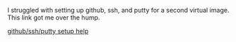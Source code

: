 I struggled with setting up github, ssh, and putty for a second virtual image.
This link got me over the hump.

[github/ssh/putty setup help](http://groups.google.com/group/github/browse_thread/thread/21fd06fb8c3f43bd/f5c44b2197d1be15)

